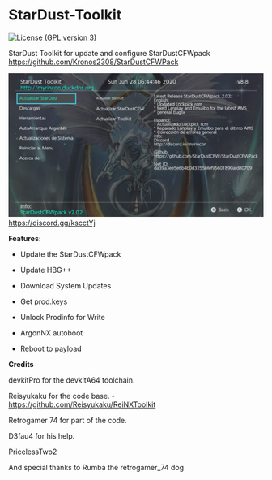 # StarDust-Toolkit
[![License (GPL version 3)](https://img.shields.io/badge/license-GNU%20GPL%20version%203-red.svg?style=flat-square)](http://opensource.org/licenses/GPL-3.0)

StarDust Toolkit for update and configure StarDustCFWpack
https://github.com/Kronos2308/StarDustCFWPack

![alt text](splash2.jpg)
https://discord.gg/kscctYj


**Features:**

* Update the StarDustCFWpack

* Update HBG++

* Download System Updates

* Get prod.keys

* Unlock Prodinfo for Write

* ArgonNX autoboot

* Reboot to payload

**Credits**

devkitPro for the devkitA64 toolchain.

Reisyukaku for the code base. - https://github.com/Reisyukaku/ReiNXToolkit

Retrogamer 74 for part of the code.

D3fau4 for his help.

PricelessTwo2

And special thanks to Rumba the retrogamer_74 dog

